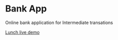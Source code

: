 # Bank App
Online bank application for Intermediate transations

[Lunch live demo](https://dd-obua.github.io/bank/)
